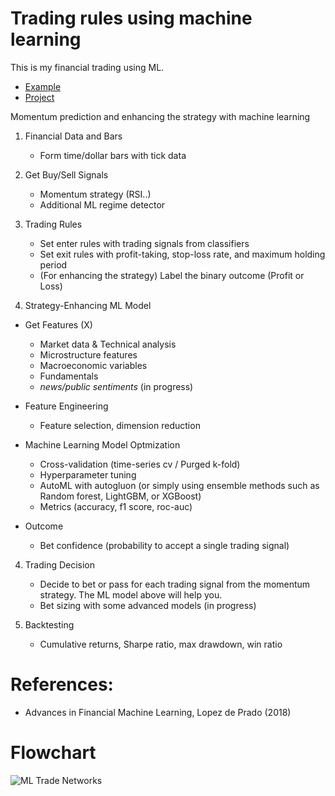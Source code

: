 # Trading rules using machine learning 
This is my financial trading using ML.


- [Example](https://github.com/jo-cho/trading-rules-using-machine-learning/blob/main/Notebooks/ETHUSD%20trading%20ML.ipynb)
- [Project](https://github.com/jo-cho/trading-rules-using-machine-learning/tree/main/Notebooks/project)


Momentum prediction and enhancing the strategy with machine learning

1. Financial Data and Bars
    - Form time/dollar bars with tick data

2. Get Buy/Sell Signals
    - Momentum strategy (RSI..)
    - Additional ML regime detector

3. Trading Rules
    - Set enter rules with trading signals from classifiers
    - Set exit rules with profit-taking, stop-loss rate, and maximum holding period
    - (For enhancing the strategy) Label the binary outcome (Profit or Loss)


4. Strategy-Enhancing ML Model

- Get Features (X)

    - Market data & Technical analysis
    - Microstructure features
    - Macroeconomic variables
    - Fundamentals
    - *news/public sentiments* (in progress)

- Feature Engineering
    - Feature selection, dimension reduction
    
- Machine Learning Model Optmization
    - Cross-validation (time-series cv / Purged k-fold)  
    - Hyperparameter tuning
    - AutoML with autogluon (or simply using ensemble methods such as Random forest, LightGBM, or XGBoost)
    - Metrics (accuracy, f1 score, roc-auc)
    
- Outcome
    - Bet confidence (probability to accept a single trading signal)
    
4. Trading Decision
    - Decide to bet or pass for each trading signal from the momentum strategy. The ML model above will help you.
    - Bet sizing with some advanced models (in progress)
    
5. Backtesting
    - Cumulative returns, Sharpe ratio, max drawdown, win ratio


# References: 
- Advances in Financial Machine Learning, Lopez de Prado (2018)

# Flowchart
![ML Trade Networks](https://user-images.githubusercontent.com/52461409/132567663-eeead1ab-d3de-4cf3-a79f-6fea94722999.png)
